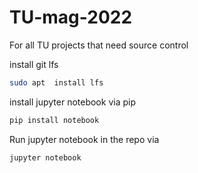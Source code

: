 # TU-mag-2022
For all TU projects that need source control

install git lfs

``` bash
sudo apt  install lfs
```

install jupyter notebook via pip
``` bash
pip install notebook
```
Run jupyter notebook in the repo via
``` bash
jupyter notebook
```

